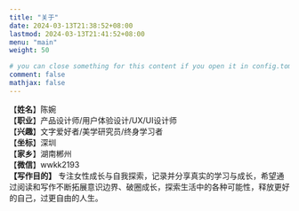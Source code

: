```yaml
---
title: "关于"
date: 2024-03-13T21:38:52+08:00
lastmod: 2024-03-13T21:41:52+08:00
menu: "main"
weight: 50

# you can close something for this content if you open it in config.toml.
comment: false
mathjax: false
---
```


【**姓名**】陈婉  
【**职业**】产品设计师/用户体验设计/UX/UI设计师  
【**兴趣**】文字爱好者/美学研究员/终身学习者  
【**坐标**】深圳  
【**家乡**】湖南郴州  
【**微信**】wwkk2193  
**【写作目的】**
专注女性成长与自我探索，记录并分享真实的学习与成长，希望通过阅读和写作不断拓展意识边界、破圈成长，探索生活中的各种可能性，释放更好的自己，过更自由的人生。
